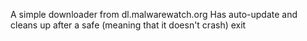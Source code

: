 A simple downloader from dl.malwarewatch.org
Has auto-update and cleans up after a safe (meaning that it doesn't crash) exit
